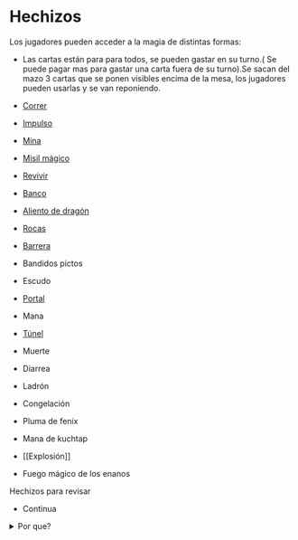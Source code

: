 # Hechizos



Los jugadores pueden acceder a la magia de distintas formas:

- Las cartas están para para todos, se pueden gastar en su turno.( Se puede pagar mas para gastar una carta fuera de su turno).Se sacan del mazo 3 cartas que se ponen visibles encima de la mesa, los jugadores pueden usarlas y se van reponiendo.

- [Correr](Hechizos/Correr)
- [Impulso](Hechizos/Impulso)
- [Mina](Hechizos/Mina)
- [Misil mágico](Hechizos/Misil_magico)
- [Revivir](Revivir.md)
- [Banco](Hechizos/Banco)
- [Aliento de dragón](Hechizos/Aliento_de_dragon)
- [Rocas](Hechizos/Rocas.md)
- [Barrera](Hechizos/Barrera.md)
- Bandidos pictos
- Escudo 
- [Portal](Hechizos/Portal.md)
- Mana 
- [Túnel](Hechizos/Tunel.md)
- Muerte 
- Diarrea
- Ladrón
- Congelación
- Pluma de fenix
- Mana de kuchtap
- [[Explosión]]
- Fuego mágico de los enanos

Hechizos para revisar 
- Continua 


<details>
<summary>Por que?</summary>
Los hechizos sirven para que el juego sea mas caotico.
Siempre puedes hacer los tuyos propios y ponerlos en github para toda la comunidad.
</details>